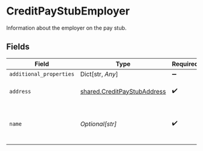 # CreditPayStubEmployer

Information about the employer on the pay stub.


## Fields

| Field                                                                      | Type                                                                       | Required                                                                   | Description                                                                |
| -------------------------------------------------------------------------- | -------------------------------------------------------------------------- | -------------------------------------------------------------------------- | -------------------------------------------------------------------------- |
| `additional_properties`                                                    | Dict[str, *Any*]                                                           | :heavy_minus_sign:                                                         | N/A                                                                        |
| `address`                                                                  | [shared.CreditPayStubAddress](../../models/shared/creditpaystubaddress.md) | :heavy_check_mark:                                                         | Address on the pay stub.                                                   |
| `name`                                                                     | *Optional[str]*                                                            | :heavy_check_mark:                                                         | The name of the employer on the pay stub.                                  |
